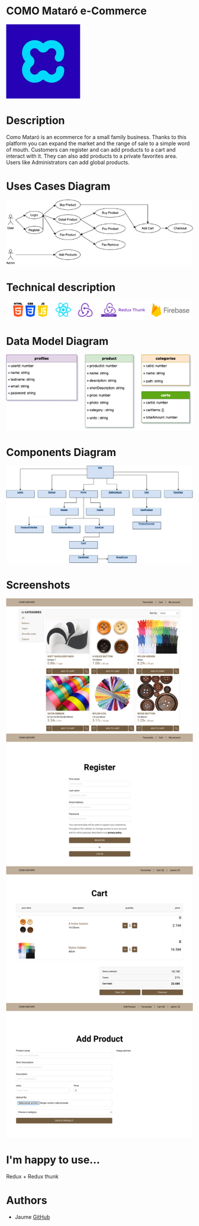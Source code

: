 # COMO Mataró e-Commerce
![CLOVER](cloverLogo.jpg)

# Description
Como Mataró is an ecommerce for a small family business. Thanks to this platform you can expand the market and the range of sale to a simple word of mouth. Customers can register and can add products to a cart and interact with it. They can also add products to a private favorites area. Users like Administrators can add global products.

# Uses Cases Diagram
![USES CASES](usescases.jpg)


# Technical description
![TECHNICAL DESCRIPTION](technologies.gif)


# Data Model Diagram
![DATA MODEL](datamodel.jpg) 


# Components Diagram
![COMPONENTS](components.jpg)

# Screenshots
![COMOWEBAPP](pic01.png)
![COMOWEBAPP](pic02.png)
![COMOWEBAPP](pic03.png)
![COMOWEBAPP](pic04.png)

# I'm happy to use...
Redux + Redux thunk


# Authors
- Jaume [GitHub](https://github.com/jaumeserr)

